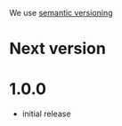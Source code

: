 We use [semantic versioning][semver]

# Next version

# 1.0.0

- initial release


[semver]: http://semver.org/
